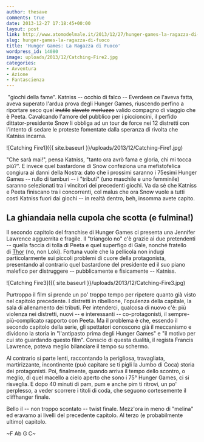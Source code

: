 ```yaml
---
author: thesave
comments: true
date: 2013-12-27 17:18:45+00:00
layout: post
link: http://www.atomodelmale.it/2013/12/27/hunger-games-la-ragazza-di-fuoco/
slug: hunger-games-la-ragazza-di-fuoco
title: 'Hunger Games: La Ragazza di Fuoco'
wordpress_id: 14080
image: uploads/2013/12/Catching-Fire2.jpg
categories:
- Avventura
- Azione
- Fantascienza
---
```


 "giochi della fame". Katniss -- occhio di falco -- Everdeen ce l'aveva fatta, aveva superato l'ardua prova degli Hunger Games, riuscendo perfino a riportare seco quel <del>inutile</del> <del>slavato</del> <del>merluzzo</del> valido compagno di viaggio che è Peeta. Cavalcando l'amore del pubblico per i piccioncini, il perfido dittator-presidente Snow li obbliga ad un tour de force nei 12 distretti con l'intento di sedare le proteste fomentate dalla speranza di rivolta che Katniss incarna.

![Catching Fire1]({{ site.baseurl }}/uploads/2013/12/Catching-Fire1.jpg)

"Che sarà mai!", pensa Katniss, "tanto ora avrò fama e gloria, chi mi tocca più?". E invece quel bastardone di Snow confeziona una mefistofelica congiura ai danni della Nostra: dato che i prossimi saranno i 75esimi Hunger Games -- rullo di tamburi -- i "tributi" (uno maschile e uno femminile) saranno selezionati tra i vincitori dei precedenti giochi. Va da sé che Katniss e Peeta finiscano tra i concorrenti, col malus che ora Snow vuole a tutti costi Katniss fuori dai giochi -- in realtà dentro, beh, insomma avete capito.

## La ghiandaia nella cupola che scotta (e fulmina!)

Il secondo capitolo del franchise di Hunger Games ci presenta una Jennifer Lawrence agguerrita e fragile. Il "triangolo no" c'è grazie ai due pretendenti -- quella faccia di tolla di Peeta e quel superfigo di Gale, nonché fratello di [Thor](/2011/05/03/thor.html) (no, non Loki). Fortuna vuole che la pellicola non indugi particolarmente sui piccoli problemi di cuore della protagonista, presentando al contrario quel bastardone del presidente ed il suo piano malefico per distruggere -- pubblicamente e fisicamente -- Katniss.

![Catching Fire3]({{ site.baseurl }}/uploads/2013/12/Catching-Fire3.jpg)

Purtroppo il film si prende un po' troppo tempo per ripetere quanto già visto nel capitolo precedente. I distretti in ribellione, l'opulenza della capitale, la sala di allenamento dei tributi. Per intenderci, qualcosa di nuovo c'è: più violenza nei distretti, nuovi -- e interessanti -- co-protagonisti, il sempre-più-complicato rapporto con Peeta. Ma il problema è che, essendo il secondo capitolo della serie, gli spettatori conoscono già il meccanismo e dividono la storia in "l'antipasto prima degli Hunger Games" e "il motivo per cui sto guardando questo film". Conscio di questa dualità, il regista Francis Lawrence, poteva meglio bilanciare il tempo su schermo.

Al contrario si parte lenti, raccontando la perigliosa, travagliata, martirizzante, incontinente (può capitare se ti pigli la Jumbo di Coca) storia dei protagonisti. Poi, finalmente, quando arriva il tempo dello scontro, o meglio, di quel macello a cielo aperto che sono i 75° Hunger Games, ci si risveglia. E dopo 40 minuti di pam, pum e anche pim ti ritrovi, un po' perplesso, a veder scorrere i titoli di coda, che seguono cortesemente il cliffhanger finale.

Bello il -- non troppo scontato -- twist finale. Mezz'ora in meno di "melina" ed eravamo ai livelli del precedente capitolo. Al terzo (e probabilmente ultimo) capitolo.

~F Ab G C~

